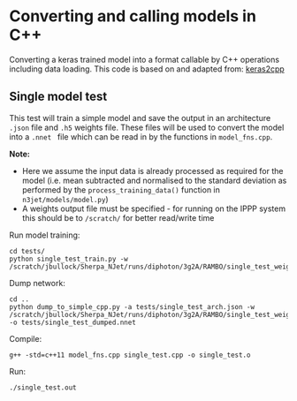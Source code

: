 # Converting and calling models in C++

Converting a keras trained model into a format callable by C++ operations including data loading.
This code is based on and adapted from: [keras2cpp](https://github.com/pplonski/keras2cpp)


## Single model test

This test will train a simple model and save the output in an architecture `.json` file and `.h5` weights file. These files will be used to convert the model into a `.nnet ` file which can be read in by the functions in `model_fns.cpp`.

**Note:**
- Here we assume the input data is already processed as required for the model (i.e. mean subtracted and normalised to the standard deviation as performed by the `process_training_data()` function in `n3jet/models/model.py`)
- A weights output file must be specified - for running on the IPPP system this should be to `/scratch/` for better read/write time

Run model training:
```
cd tests/
python single_test_train.py -w /scratch/jbullock/Sherpa_NJet/runs/diphoton/3g2A/RAMBO/single_test_weights.h5
```

Dump network:
```
cd ..
python dump_to_simple_cpp.py -a tests/single_test_arch.json -w /scratch/jbullock/Sherpa_NJet/runs/diphoton/3g2A/RAMBO/single_test_weights.h5 -o tests/single_test_dumped.nnet
```

Compile:
```
g++ -std=c++11 model_fns.cpp single_test.cpp -o single_test.o
```

Run:
```
./single_test.out
```